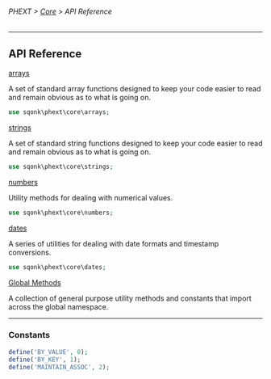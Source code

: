 ###### PHEXT > [Core](../../README.md) > API Reference

------

## API Reference



[arrays](arrays.md)

A set of standard array functions designed to keep your code easier to read and remain obvious as to what is going on.

```php
use sqonk\phext\core\arrays;
```

[strings](strings.md)

A set of standard string functions designed to keep your code easier to read and remain obvious as to what is going on.

```php
use sqonk\phext\core\strings;
```

[numbers](numbers.md)

Utility methods for dealing with numerical values.

```php
use sqonk\phext\core\numbers;
```

[dates](dates.md)

A series of utilities for dealing with date formats and timestamp conversions.

```php
use sqonk\phext\core\dates;
```

[Global Methods](global_functions.md)

A collection of general purpose utility methods and constants that import across the global namespace.





------

### Constants

```php
define('BY_VALUE', 0);
define('BY_KEY', 1);
define('MAINTAIN_ASSOC', 2);
```

